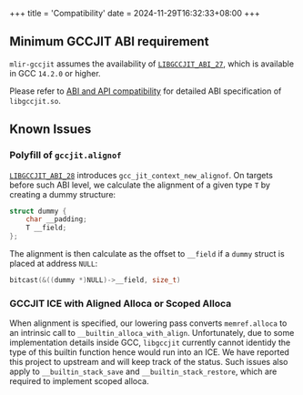 +++
title = 'Compatibility'
date = 2024-11-29T16:32:33+08:00
+++

## Minimum GCCJIT ABI requirement

`mlir-gccjit` assumes the availability of [`LIBGCCJIT_ABI_27`](https://gcc.gnu.org/onlinedocs/jit/topics/compatibility.html#libgccjit-abi-27), which is available in GCC `14.2.0` or higher.

Please refer to [ABI and API compatibility](https://gcc.gnu.org/onlinedocs/jit/topics/compatibility.html#abi-and-api-compatibility) for detailed ABI specification of `libgccjit.so`.

## Known Issues

### Polyfill of `gccjit.alignof`

[`LIBGCCJIT_ABI_28`](https://gcc.gnu.org/onlinedocs/jit/topics/compatibility.html#libgccjit-abi-28) introduces `gcc_jit_context_new_alignof`. On targets before such ABI level, we calculate the alignment of a given type `T` by creating
a dummy structure:
```c
struct dummy {
    char __padding;
    T __field;
};
```

The alignment is then calculate as the offset to `__field` if a `dummy` struct is placed at address `NULL`:
```c
bitcast(&((dummy *)NULL)->__field, size_t)
```

### GCCJIT ICE with Aligned Alloca or Scoped Alloca

When alignment is specified, our lowering pass converts `memref.alloca` to an intrinsic call to `__builtin_alloca_with_align`. Unfortunately, due to some implementation details inside GCC, `libgccjit` currently cannot identidy the type of this builtin function hence would run into an ICE. We have reported this project to upstream and will keep track of the status. Such issues also apply to
`__builtin_stack_save` and `__builtin_stack_restore`, which are required to implement scoped alloca.
